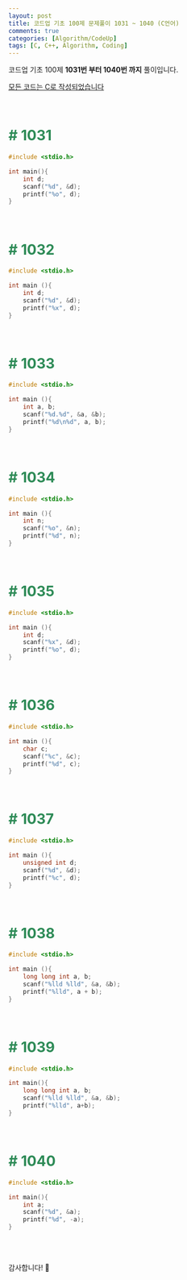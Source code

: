 ```yaml
---
layout: post
title: 코드업 기초 100제 문제풀이 1031 ~ 1040 (C언어)
comments: true
categories: [Algorithm/CodeUp]
tags: [C, C++, Algorithm, Coding]
---
```


코드업 기초 100제 **1031번 부터 1040번 까지** 풀이입니다.


<u>모든 코드는 C로 작성되었습니다</u>

<br>

# <span style="color:SeaGreen"> # 1031 </span>

``` c
#include <stdio.h>

int main(){
    int d;
    scanf("%d", &d);
    printf("%o", d);
}
```
<br>

# <span style="color:SeaGreen"> # 1032 </span>

``` c
#include <stdio.h>

int main (){
    int d;
    scanf("%d", &d);
    printf("%x", d);
}
```

<br>


# <span style="color:SeaGreen"> # 1033 </span>

```c
#include <stdio.h>

int main (){
    int a, b;
    scanf("%d.%d", &a, &b);
    printf("%d\n%d", a, b);
}
```
<br>

# <span style="color:SeaGreen"> # 1034 </span>

```c
#include <stdio.h>

int main (){
    int n;
    scanf("%o", &n);
    printf("%d", n);
}
```
<br>

# <span style="color:SeaGreen"> # 1035 </span>

```c
#include <stdio.h>

int main (){
    int d;
    scanf("%x", &d);
    printf("%o", d);
}
```
<br>

# <span style="color:SeaGreen"> # 1036 </span>

```c
#include <stdio.h>

int main (){
    char c;
    scanf("%c", &c);
    printf("%d", c);
}
```
<br>

# <span style="color:SeaGreen"> # 1037 </span>

```c
#include <stdio.h>

int main (){
    unsigned int d;
    scanf("%d", &d);
    printf("%c", d);
}
```
<br>

# <span style="color:SeaGreen"> # 1038 </span>

```c
#include <stdio.h>

int main (){
    long long int a, b;
    scanf("%lld %lld", &a, &b);
    printf("%lld", a + b);
}
```
<br>

# <span style="color:SeaGreen"> # 1039 </span>

```c
#include <stdio.h>

int main(){
    long long int a, b;
    scanf("%lld %lld", &a, &b);
    printf("%lld", a+b);
}
```


<br>


# <span style="color:SeaGreen"> # 1040 </span>

```c
#include <stdio.h>

int main(){
    int a;
    scanf("%d", &a);
    printf("%d", -a);
}
```


<br><br>

감사합니다! 🙂
